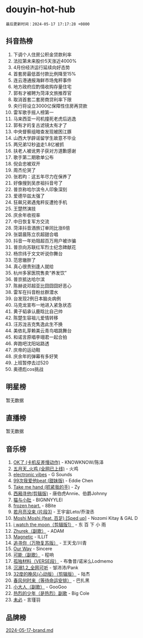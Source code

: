 # douyin-hot-hub

`最后更新时间：2024-05-17 17:17:28 +0800`

## 抖音热榜

1. 下调个人住房公积金贷款利率
1. 法拉第未来股价5天涨近4000%
1. 4月份经济运行延续向好态势
1. 首套房最低首付款比例降至15%
1. 连云港通报海鲜市场鬼秤事件
1. 地方政府应酌情收购存量住宅
1. 郭有才被聘为菏泽文旅推荐官
1. 取消首套二套房商贷利率下限
1. 央行将设立3000亿保障性住房再贷款
1. 雷军歌手摇人榜第一
1. 马来西亚一司机撞死老虎后逃逸
1. 郭有才的复古滤镜太有才了
1. 中央督察组暗查发现被困江豚
1. 山西大学辟谣留学生故意不毕业
1. 两兄弟12秒盗走1.8亿被抓
1. 扶老人被讹男子获对方道歉感谢
1. 歌手第二期歌单公布
1. 倪会忠被双开
1. 周杰伦哭了
1. 张若昀：这五年尽力在保养了
1. 好像搜到吴彦祖抖音号了
1. 普京称哈尔滨令人印象深刻
1. 爱德华兹太强了
1. 狂飙兄弟遇鬼秤反遭抢手机
1. 王楚然演技
1. 庆余年收视率
1. 中日恢复军方交流
1. 菏泽抖音酒旅订单同比涨6倍
1. 张碧晨陈立农超甜合唱
1. 抖音一年劝阻超百万用户被诈骗
1. 普京向苏联红军烈士纪念碑献花
1. 杨宗纬于文文听说你舞台
1. 范思辙胖了
1. 真心很贵别逢人就给
1. 杭州多家医院售卖“养发饮”
1. 普京抵达哈尔滨
1. 陈赫说邓超亚比囧囧囧好恶心
1. 雷军在抖音粉丝群潜水
1. 台发现2例日本脑炎病例
1. 马克龙宣布一地进入紧急状态
1. 黄子韬承认鹿晗比自己帅
1. 陈楚生容祖儿爱情转移
1. 汪苏泷吉克隽逸此生不换
1. 美依礼芽赖美云青鸟唱跳舞台
1. 和诺言原唱李翊君一起合拍
1. 奔跑吧沈阳站路透
1. 庆帝的运动鞋
1. 庆余年的弹幕有多好笑
1. 上班暂停去过520
1. 奥德彪cos挑战

## 明星榜

暂无数据

## 直播榜

暂无数据

## 音乐榜

1. [OK了 (卡机反差慢动作)](https://sf27-cdn-tos.douyinstatic.com/obj/tos-cn-ve-2774/osXWgLGizaDPmw9B0CIggvCFeIAAebk1YMe8jD) - KNOWKNOW/陈泽
1. [五月天_火鸡 (全网已上线)](https://sf27-cdn-tos.douyinstatic.com/obj/tos-cn-ve-2774/oEtOMSQZstjlJ4nfBEgeqN29IbWjkmDBrFtF2C) - 火鸡
1. [electronic vibes](https://sf6-cdn-tos.douyinstatic.com/obj/tos-cn-ve-2774/oMIpXkYtpBe14gZjOFMCLfhBv1zjK1O3Ztar9Q) - G Sounds
1. [99次我爱他beat (甜妹版)](https://sf5-hl-cdn-tos.douyinstatic.com/obj/tos-cn-ve-2774/ocBPCLaDWFQr2tJdQmEDjGfSYIjegYYPBQZykZ) - Eddie Chen
1. [Take me hand (抓紧我的手)](https://sf3-cdn-tos.douyinstatic.com/obj/tos-cn-ve-2774/os8GB2fDQQmJZTmtomg0gHX5fBACiEgcFgEKYg) - Zy
1. [西厢寻他(剪辑版)](https://sf5-hl-cdn-tos.douyinstatic.com/obj/tos-cn-ve-2774/oUsAVfAQKlRNxEv5qxvIB8o5qmIWUcXbzJKJhw) - 唐伯虎Annie、伯爵Johnny
1. [猫与小肚](https://sf5-hl-cdn-tos.douyinstatic.com/obj/tos-cn-ve-2774/osZeoClMECgK8DYl6VebABgbchEtPYQjZEnRtd) - BIGNNYYLEI
1. [frozen heart.](https://sf5-hl-cdn-tos.douyinstatic.com/obj/tos-cn-ve-2774/oIIWJfyjIACZA9zQMtnJ6hQQhFC4vhCupoRBsO) - 8Bite
1. [若月亮没来 (片段3)](https://sf5-hl-cdn-tos.douyinstatic.com/obj/tos-cn-ve-2774/okfyEUsGW1B1ovJi5JiN9IjvAT2lMwA054GoEB) - 王宇宙Leto/乔浚丞
1. [Moshi Moshi (feat. 百足) [Sped up]](https://sf5-hl-cdn-tos.douyinstatic.com/obj/tos-cn-ve-2774/ocCPFQcXJLeroaIdQLIGAoeeYM3OAUYGDguHXz) - Nozomi Kitay & GAL D
1. [i watch the moon（剪辑版1）](https://sf5-hl-cdn-tos.douyinstatic.com/obj/tos-cn-ve-2774/o0I9mSChzHZANMJIEBfkCQzzg6N5WAcVtqft9P) - 东 百 下 小 雨
1. [Zhurek（副歌）](https://sf5-hl-cdn-tos.douyinstatic.com/obj/tos-cn-ve-2774/ooQm8FBZQDlf0btEYgVpCcSCQfrdJGBEKZYBGS) - ADAM
1. [Magnetic](https://sf5-hl-cdn-tos.douyinstatic.com/obj/tos-cn-ve-2774/oAQCYdBNZfLACGDmVFAsfAtpy32tqErgQ3XgBN) - ILLIT
1. [追寻你（万物复苏版）](https://sf27-cdn-tos.douyinstatic.com/obj/tos-cn-ve-2774/oYeAZJsbjIDit9APmBg8u6uDUQnHmoCf3gbo74) - 王天戈/川青
1. [Our Way](https://sf5-hl-cdn-tos.douyinstatic.com/obj/tos-cn-ve-2774/o8tPEkQgQNCe0DPeFwZzYrbqLlnzBBrYidWkEZ) - Sincere
1. [可能（副歌）](https://sf3-cdn-tos.douyinstatic.com/obj/tos-cn-ve-2774/cde1731888894259b333569393c2fb51) - 程响
1. [孤独材料（VERSE段）](https://sf5-hl-cdn-tos.douyinstatic.com/obj/tos-cn-ve-2774/ocX7glDNHYlwFeYrGQfBZoThtvPWy8tCCEBGKQ) - 布鲁昔/诺米么Lodmemo
1. [沉溺1.2_全网可听](https://sf5-hl-cdn-tos.douyinstatic.com/obj/tos-cn-ve-2774/ok2QoiBqsWAX9McZmWiI9gAB0EzwD4Xj6yfmtH) - 邹沛沛/Pank
1. [32度的晚风(心动版）（剪辑版）](https://sf5-hl-cdn-tos.douyinstatic.com/obj/tos-cn-ve-2774/owNyabsyWdzUulxhoJfK8IBXgp0UMQAHpvGh2B) - 陆杰
1. [春风何时来（等待命运安排）](https://sf5-hl-cdn-tos.douyinstatic.com/obj/tos-cn-ve-2774/oICBNbD3gelMfB4WgiD1KI2jQtXZE2FgHLwtsl) - 巴扎黑
1. [小大人（副歌）](https://sf3-cdn-tos.douyinstatic.com/obj/tos-cn-ve-2774/oIhaDwehWhLFsVIG7QIICLLazDNGJAGg5geeb4) - GooGoo
1. [热烈的少年（是热烈）副歌](https://sf3-cdn-tos.douyinstatic.com/obj/tos-cn-ve-2774/owVNI0CLDAUMtSz6TEYvfFBFL4UDFFhLfgK8fa) - Big Cole
1. [未必](https://sf5-hl-cdn-tos.douyinstatic.com/obj/tos-cn-ve-2774/ogntQMFnKQDZUgTCYuJgfLEtleYZZFxBQqhhFB) - 言瑾羽

## 品牌榜

[2024-05-17-brand.md](2024-05-17-brand.md)
